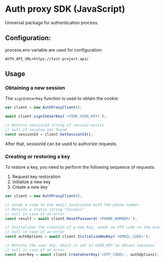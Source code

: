 # Auth proxy SDK (JavaScript)
Universal package for authentication process.

## Configuration:

process.env variable are used for configuration:

```
AUTH_API_URL=https://test-project.api/
```

## Usage

### Obtaining a new session

The `signInUserKey` function is used to obtain the cookie:

```ts
var client = new AuthProxyClient();

await client.signInUserKey(`<YOUR_USER_KEY>`);

// Returns sessionId string if session exists
// null if session not found
const sessionId = client.GetSessionId();
```

After that, sessionId can be used to authorize requests.

### Creating or restoring a key

To restore a key, you need to perform the following sequence of requests:

1. Request key restoration
2. Initialize a new key
3. Create a new key

```ts
var client = new AuthProxyClient();

// Sends a code to the email associated with the phone number
// Returns a status string "Success"
// null in case of an error
const result = await client.ResetPassword('<PHONE_NUMBER>');

// Initializes the creation of a new key, sends an OTP code to the associated phone number, and returns data for creating a new key
// null in case of an error
const authOptions = await client.InitializeNewKey('<EMAIL_CODE>');

// Returns the user key, which is set in USER_KEY to obtain sessions
// null in case of an error
const userKey = await client.CreateUserKey('<OTP_CODE>', authOptions);
```
